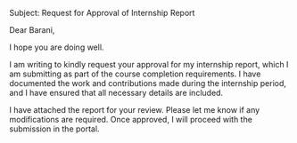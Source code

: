 
Subject: Request for Approval of Internship Report

Dear Barani,

I hope you are doing well.

I am writing to kindly request your approval for my internship report, which I am submitting as part of the course completion requirements. I have documented the work and contributions made during the internship period, and I have ensured that all necessary details are included.

I have attached the report for your review. Please let me know if any modifications are required. Once approved, I will proceed with the submission in the portal.
